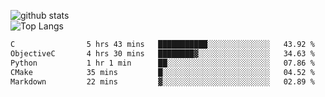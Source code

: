 ![github stats](https://github-readme-stats.vercel.app/api?username=AndreFerreira5&show_icons=true&theme=dark&count_private=true)
<br>
![Top Langs](https://github-readme-stats.vercel.app/api/top-langs/?username=AndreFerreira5&layout=compact&theme=dark)
<br>
<!--START_SECTION:waka-->

```txt
C                5 hrs 43 mins   ███████████░░░░░░░░░░░░░░   43.92 %
ObjectiveC       4 hrs 30 mins   ████████▓░░░░░░░░░░░░░░░░   34.63 %
Python           1 hr 1 min      ██░░░░░░░░░░░░░░░░░░░░░░░   07.86 %
CMake            35 mins         █░░░░░░░░░░░░░░░░░░░░░░░░   04.52 %
Markdown         22 mins         ▓░░░░░░░░░░░░░░░░░░░░░░░░   02.89 %
```

<!--END_SECTION:waka-->
